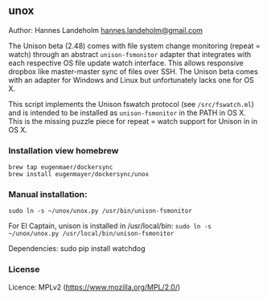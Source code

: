 ## unox

Author: Hannes Landeholm <hannes.landeholm@gmail.com>

The Unison beta (2.48) comes with file system change monitoring (repeat = watch)
through an abstract `unison-fsmonitor` adapter that integrates with each respective
OS file update watch interface. This allows responsive dropbox like master-master sync
of files over SSH. The Unison beta comes with an adapter for Windows and Linux but
unfortunately lacks one for OS X.

This script implements the Unison fswatch protocol (see `/src/fswatch.ml`)
and is intended to be installed as `unison-fsmonitor` in the PATH in OS X. This is the
missing puzzle piece for repeat = watch support for Unison in in OS X.

### Installation view homebrew
    
    brew tap eugenmaer/dockersync
    brew install eugenmayer/dockersync/unox

### Manual installation:
`sudo ln -s ~/unox/unox.py /usr/bin/unison-fsmonitor`

For El Captain, unison is installed in /usr/local/bin:
`sudo ln -s ~/unox/unox.py /usr/local/bin/unison-fsmonitor`

Dependencies: sudo pip install watchdog

### License

Licence: MPLv2 (https://www.mozilla.org/MPL/2.0/)
